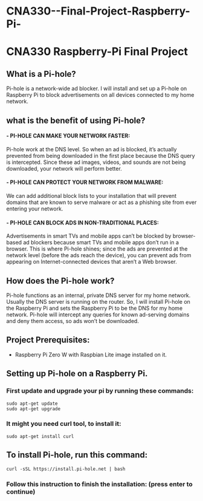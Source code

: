 # CNA330--Final-Project-Raspberry-Pi-

# CNA330 Raspberry-Pi Final Project
## What is a Pi-hole?
Pi-hole is a network-wide ad blocker.
I will install and set up a Pi-hole on Raspberry Pi to block advertisements on all devices connected to my home network.

## what is the benefit of using Pi-hole?
#### - PI-HOLE CAN MAKE YOUR NETWORK FASTER:
Pi-hole work at the DNS level.  So when an ad is blocked, it’s actually prevented from being downloaded 
in the first place because the DNS query is intercepted. Since these ad images, videos, and sounds are not being downloaded, your network will perform better.
#### -  PI-HOLE CAN PROTECT YOUR NETWORK FROM MALWARE:
We can add additional block lists to your installation that will prevent domains that are known to serve malware or act as a phishing site from ever entering your network.
#### -  PI-HOLE CAN BLOCK ADS IN NON-TRADITIONAL PLACES:
Advertisements in smart TVs and mobile apps can’t be blocked by browser-based ad blockers because smart TVs and  mobile apps don’t run in a browser.  This is where Pi-hole shines; since the ads are prevented at the network level (before the ads reach the device), you can prevent ads from appearing on Internet-connected devices that aren’t 
a Web browser.
## How does the Pi-hole work?
Pi-hole functions as an internal, private DNS server for my home network.
Usually the DNS server is running on the router. So, I will install Pi-hole on the Raspberry Pi and sets the Raspberry Pi to be the DNS for my home network.
Pi-hole will intercept any queries for known ad-serving domains and deny them access, so ads won’t be downloaded.

## Project Prerequisites:
- Raspberry Pi Zero W with Raspbian Lite image installed on it.

## Setting up Pi-hole on a Raspberry Pi. 
### First update and upgrade your pi by running these commands:
```
sudo apt-get update
sudo apt-get upgrade
```
### It might you need curl tool, to install it:
```
sudo apt-get install curl
```
## To install Pi-hole, run this command:
```
curl -sSL https://install.pi-hole.net | bash
```
### Follow this instruction to finish the installation: (press enter to continue)

